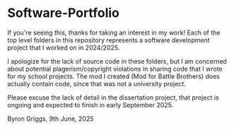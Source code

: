 # Software-Portfolio
If you're seeing this, thanks for taking an interest in my work! Each of the top level folders in this repository represents a software development project that I worked on in 2024/2025.

I apologize for the lack of source code in these folders, but I am concerned about potential plagerism/copyright violations in sharing code that I wrote for my school projects. The mod I created (Mod for Battle Brothers) does actually contain code, since that was not a university project.

Please excuse the lack of detail in the dissertation project, that project is ongoing and expected to finish in early September 2025.

Byron Griggs, 9th June, 2025
